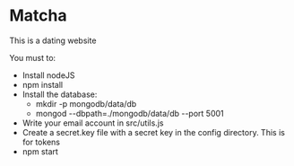 # Matcha
This is a dating website

You must to:

- Install nodeJS
- npm install
- Install the database:
    - mkdir -p mongodb/data/db
    - mongod --dbpath=./mongodb/data/db --port 5001
- Write your email account in src/utils.js
- Create a secret.key file with a secret key in the config directory. This is for tokens
- npm start
